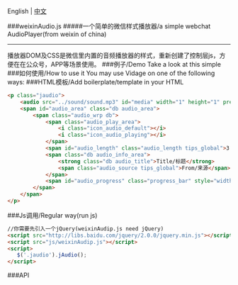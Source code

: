 English | [中文](README.md)

###weixinAudio.js
#####一个简单的微信样式播放器/a simple webchat AudioPlayer(from weixin of china)
* * *
播放器DOM及CSS是微信里内置的音频播放器的样式，重新创建了控制层js，方便在在公众号，APP等场景使用。
###例子/Demo
Take a look at this simple
###如何使用/How to use it
You may use Vidage on one of the following ways:
###HTML模板/Add boilerplate/template in your HTML
```html
<p class="jaudio">
	<audio src="../sound/sound.mp3" id="media" width="1" height="1" preload></audio>
	<span id="audio_area" class="db audio_area">
		<span class="audio_wrp db">
			<span class="audio_play_area">
				<i class="icon_audio_default"></i>
				<i class="icon_audio_playing"></i>
            </span>
			<span id="audio_length" class="audio_length tips_global">3:07</span>
			<span class="db audio_info_area">
                <strong class="db audio_title">Title/标题</strong> 
                <span class="audio_source tips_global">From/来源</span>
			</span>
			<span id="audio_progress" class="progress_bar" style="width: 0%;"></span>
	 	</span>
	</span>
</p>
```
###Js调用/Regular way(run js)
```html
//你需要先引入一个jQuery(weixinAudip.js need jQuery)
<script src="http://libs.baidu.com/jquery/2.0.0/jquery.min.js"></script>
<script src="js/weixinAudip.js"></script>
<script>
   $('.jaudio').jAudio();
</script>
```
###API
